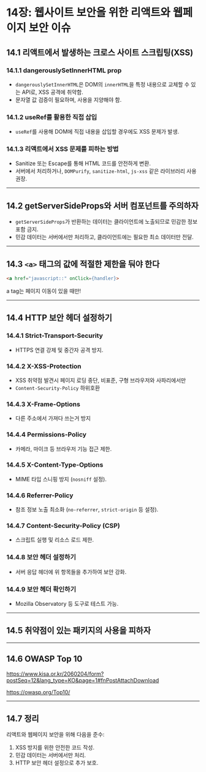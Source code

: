 # 14장: 웹사이트 보안을 위한 리액트와 웹페이지 보안 이슈

## 14.1 리액트에서 발생하는 크로스 사이트 스크립팅(XSS)

### 14.1.1 dangerouslySetInnerHTML prop
- `dangerouslySetInnerHTML`은 DOM의 `innerHTML`을 특정 내용으로 교체할 수 있는 API로, XSS 공격에 취약함.
- 문자열 값 검증이 필요하며, 사용을 지양해야 함.

### 14.1.2 useRef를 활용한 직접 삽입
- `useRef`를 사용해 DOM에 직접 내용을 삽입할 경우에도 XSS 문제가 발생.

### 14.1.3 리액트에서 XSS 문제를 피하는 방법
- Sanitize 또는 Escape를 통해 HTML 코드를 안전하게 변환.
- 서버에서 처리하거나, `DOMPurify`, `sanitize-html`, `js-xss` 같은 라이브러리 사용 권장.

---

## 14.2 getServerSideProps와 서버 컴포넌트를 주의하자
- `getServerSideProps`가 반환하는 데이터는 클라이언트에 노출되므로 민감한 정보 포함 금지.
- 민감 데이터는 서버에서만 처리하고, 클라이언트에는 필요한 최소 데이터만 전달.

---

## 14.3 `<a>` 태그의 값에 적절한 제한을 둬야 한다
```html
<a href="javascript::" onClick={handler}>
```

a tag는 페이지 이동이 있을 때만!

---

## 14.4 HTTP 보안 헤더 설정하기

### 14.4.1 Strict-Transport-Security
- HTTPS 연결 강제 및 중간자 공격 방지.

### 14.4.2 X-XSS-Protection
- XSS 취약점 발견시 페이지 로딩 중단, 비표준, 구형 브라우저와 사파리에서만
- `Content-Security-Policy` 하위호환

### 14.4.3 X-Frame-Options
- 다른 주소에서 가져다 쓰는거 방지

### 14.4.4 Permissions-Policy
- 카메라, 마이크 등 브라우저 기능 접근 제한.

### 14.4.5 X-Content-Type-Options
- MIME 타입 스니핑 방지 (`nosniff` 설정).

### 14.4.6 Referrer-Policy
- 참조 정보 노출 최소화 (`no-referrer`, `strict-origin` 등 설정).

### 14.4.7 Content-Security-Policy (CSP)
- 스크립트 실행 및 리소스 로드 제한.

### 14.4.8 보안 헤더 설정하기
- 서버 응답 헤더에 위 항목들을 추가하여 보안 강화.

### 14.4.9 보안 헤더 확인하기
- Mozilla Observatory 등 도구로 테스트 가능.

---

## 14.5 취약점이 있는 패키지의 사용을 피하자

---

## 14.6 OWASP Top 10

https://www.kisa.or.kr/2060204/form?postSeq=12&lang_type=KO&page=1#fnPostAttachDownload 


https://owasp.org/Top10/

---

## 14.7 정리
리액트와 웹페이지 보안을 위해 다음을 준수:
1. XSS 방지를 위한 안전한 코드 작성.
2. 민감 데이터는 서버에서만 처리.
3. HTTP 보안 헤더 설정으로 추가 보호.
